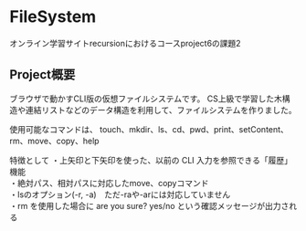 # FileSystem
オンライン学習サイトrecursionにおけるコースproject6の課題2

## Project概要
ブラウザで動かすCLI版の仮想ファイルシステムです。
CS上級で学習した木構造や連結リストなどのデータ構造を利用して、ファイルシステムを作りました。

使用可能なコマンドは、
touch、mkdir、ls、cd、pwd、print、setContent、rm、move、copy、help

特徴として
・上矢印と下矢印を使った、以前の CLI 入力を参照できる「履歴」機能 <br>
・絶対パス、相対パスに対応したmove、copyコマンド<br>
・lsのオプション(-r, -a)　ただ-raや-arには対応していません　<br>
・rm を使用した場合に are you sure? yes/no という確認メッセージが出力される　<br>

